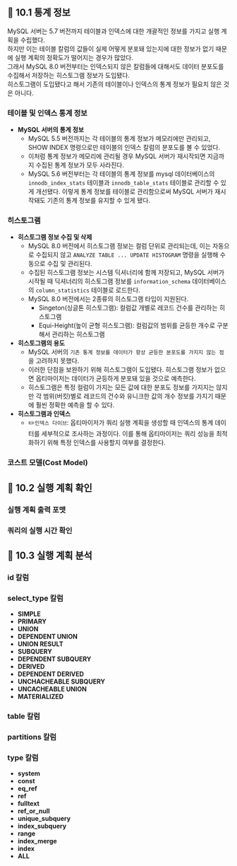 ## 🦅 10.1 통계 정보
MySQL 서버는 5.7 버전까지 테이블과 인덱스에 대한 개괄적인 정보를 가지고 실행 계획을 수립했다.   
하지만 이는 테이블 칼럼의 값들이 실제 어떻게 분포돼 있는지에 대한 정보가 없기 때문에 실행 계획의 정확도가 떨어지는 경우가 많았다.   
그래서 MySQL 8.0 버전부터는 인덱스되지 않은 칼럼들에 대해서도 데이터 분포도를 수집해서 저장하는 히스토그램 정보가 도입됐다.   
히스토그램이 도입됐다고 해서 기존의 테이블이나 인덱스의 통계 정보가 필요치 않은 것은 아니다.
### 테이블 및 인덱스 통계 정보
* **MySQL 서버의 통계 정보**
  * MySQL 5.5 버전까지는 각 테이블의 통계 정보가 메모리에만 관리되고, SHOW INDEX 명령으로만 테이블의 인덱스 칼럼의 분포도를 볼 수 있었다.
  * 이처럼 통계 정보가 메모리에 관리될 경우 MySQL 서버가 재시작되면 지금까지 수집된 통계 정보가 모두 사라진다.
  * MySQL 5.6 버전부터는 각 테이블의 통계 정보를 mysql 데이터베이스의 `innodb_index_stats` 테이블과 `innodb_table_stats` 테이블로 관리할 수 있게 개선됐다. 이렇게 통계 정보를 테이블로 관리함으로써 MySQL 서버가 재시작돼도 기존의 통계 정보를 유지할 수 있게 됐다.
### 히스토그램
* **히스토그램 정보 수집 및 삭제**
  * MySQL 8.0 버전에서 히스토그램 정보는 컬럼 단위로 관리되는데, 이는 자동으로 수집되지 않고 `ANALYZE TABLE ... UPDATE HISTOGRAM` 명령을 실행해 수동으로 수집 및 관리된다.
  * 수집된 히스토그램 정보는 시스템 딕셔너리에 함께 저장되고, MySQL 서버가 시작될 때 딕셔너리의 히스토그램 정보를 `information_schema` 데이터베이스의 `column_statistics` 테이블로 로드한다.
  * MySQL 8.0 버전에서는 2종류의 히스토그램 타입이 지원된다.
    * Singeton(싱글톤 히스토그램): 컬럼값 개별로 레코드 건수를 관리하는 히스토그램
    * Equi-Height(높이 균형 히스토그램): 컬럼값의 범위를 균등한 개수로 구분해서 관리하는 히스토그램
* **히스토그램의 용도**
  * MySQL 서버의 `기존 통계 정보를 데이터가 항상 균등한 분포도를 가지지 않는 점`을 고려하지 못했다.
  * 이러한 단점을 보완하기 위해 히스토그램이 도입됐다. 히스토그램 정보가 없으면 옵티마이저는 데이터가 균등하게 분포돼 있을 것으로 예측한다.
  * 히스토그램은 특정 컬럼이 가지는 모든 값에 대한 분포도 정보를 가지지는 않지만 각 범위(버킷)별로 레코드의 건수와 유니크한 값의 개수 정보를 가지기 때문에 훨씬 정확한 예측을 할 수 있다.
* **히스토그램과 인덱스**
  * ✏️`인덱스 다이브`: 옵티마이저가 쿼리 실행 계획을 생성할 때 인덱스의 통계 데이터를 세부적으로 조사하는 과정이다. 이를 통해 옵티마이저는 쿼리 성능을 최적화하기 위해 특정 인덱스를 사용할지 여부를 결정한다.
### 코스트 모델(Cost Model)

## 🦅 10.2 실행 계획 확인
### 실행 계획 출력 포맷
### 쿼리의 실행 시간 확인

## 🦅 10.3 실행 계획 분석
### id 칼럼
### select_type 칼럼
* **SIMPLE**
* **PRIMARY**
* **UNION**
* **DEPENDENT UNION**
* **UNION RESULT**
* **SUBQUERY**
* **DEPENDENT SUBQUERY**
* **DERIVED**
* **DEPENDENT DERIVED**
* **UNCHACHEABLE SUBQUERY**
* **UNCACHEABLE UNION**
* **MATERIALIZED**
### table 칼럼
### partitions 칼럼
### type 칼럼
* **system**
* **const**
* **eq_ref**
* **ref**
* **fulltext**
* **ref_or_null**
* **unique_subquery**
* **index_subquery**
* **range**
* **index_merge**
* **index**
* **ALL**
